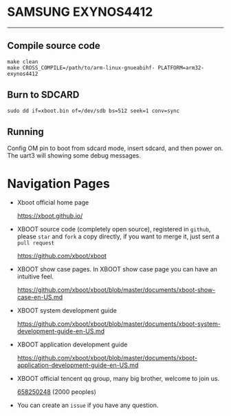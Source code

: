 # SAMSUNG EXYNOS4412

***

## Compile source code
```shell
make clean
make CROSS_COMPILE=/path/to/arm-linux-gnueabihf- PLATFORM=arm32-exynos4412
```

## Burn to SDCARD
```shell
sudo dd if=xboot.bin of=/dev/sdb bs=512 seek=1 conv=sync
```

## Running
Config OM pin to boot from sdcard mode, insert sdcard, and then power on. The uart3 will showing some debug messages.

# Navigation Pages

* Xboot official home page

  https://xboot.github.io/

* XBOOT source code (completely open source), registered in `github`, please `star` and `fork` a copy directly, if you want to merge it, just sent a `pull request`

  https://github.com/xboot/xboot

* XBOOT show case pages. In XBOOT show case page you can have an intuitive feel.

  https://github.com/xboot/xboot/blob/master/documents/xboot-show-case-en-US.md

* XBOOT system development guide

  https://github.com/xboot/xboot/blob/master/documents/xboot-system-development-guide-en-US.md

* XBOOT application development guide

  https://github.com/xboot/xboot/blob/master/documents/xboot-application-development-guide-en-US.md

* XBOOT official tencent qq group, many big brother, welcome to join us.

  [658250248](https://jq.qq.com/?_wv=1027&k=5BOkXYO) (2000 peoples)

* You can create an `issue` if you have any question.
